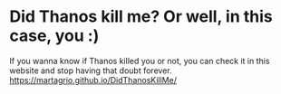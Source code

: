 # Did Thanos kill me? Or well, in this case, you :)
If you wanna know if Thanos killed you or not, you can check it in this website and stop having that doubt forever.
https://martagrio.github.io/DidThanosKillMe/
